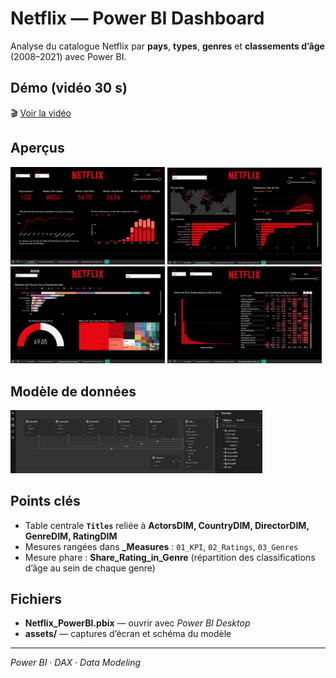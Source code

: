 # Netflix — Power BI Dashboard

Analyse du catalogue Netflix par **pays**, **types**, **genres** et **classements d’âge** (2008–2021) avec Power BI.

## Démo (vidéo 30 s)
🎬 [Voir la vidéo](Netflix-PowerBI-Dashboard/assets/demo.mp4)


## Aperçus
<img src="Netflix-PowerBI-Dashboard/assets/Overview_1.png" width="49%"/> <img src="Netflix-PowerBI-Dashboard/assets/Overview_2.png" width="49%"/><br/>
<img src="Netflix-PowerBI-Dashboard/assets/Overview_3.png" width="49%"/> <img src="Netflix-PowerBI-Dashboard/assets/Overview_4.png" width="49%"/>

## Modèle de données
<img src="Netflix-PowerBI-Dashboard/assets/Modele_relations.png" width="80%"/>

## Points clés
- Table centrale **`Titles`** reliée à **ActorsDIM, CountryDIM, DirectorDIM, GenreDIM, RatingDIM**
- Mesures rangées dans **_Measures** : `01_KPI`, `02_Ratings`, `03_Genres`
- Mesure phare : **Share_Rating_in_Genre** (répartition des classifications d’âge au sein de chaque genre)

## Fichiers
- **Netflix_PowerBI.pbix** — ouvrir avec *Power BI Desktop*
- **assets/** — captures d’écran et schéma du modèle

---

*Power BI · DAX · Data Modeling*

